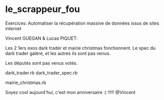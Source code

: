 # le_scrappeur_fou
Exercices: Automatiser la récupération massive de données issus de sites internet


Vincent GUEGAN & Lucas PIQUET:

Les 2 1ers exos dark trader et mairie christmas fonctionnent.
Le spec du dark trader galère, et les autres ils sont pas venus.

Les députés sont pas venus votés.



dark_trader.rb
dark_trader_spec.rb

mairie_christmas.rb



Soyez cool aujourd'hui, c'est mon anniversaire :) !!!!! @Vincent

